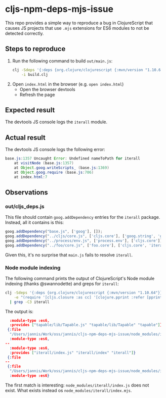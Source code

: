 # cljs-npm-deps-mjs-issue

This repo provides a simple way to reproduce a bug in ClojureScript
that causes JS projects that use `.mjs` extensions for ES6 modules
to not be detected correctly.

## Steps to reproduce

1. Run the following command to build `out/main.js`:
   ```sh
   clj -Sdeps '{:deps {org.clojure/clojurescript {:mvn/version "1.10.64"}}}' \
       -i build.clj
   ```
2. Open `index.html` in the browser (e.g. `open index.html`)
   * Open the browser devtools
   * Refresh the page

## Expected result

The devtools JS console logs the `iterall` module.

## Actual result

The devtools JS console logs the following error:

```java
base.js:1357 Uncaught Error: Undefined nameToPath for iterall
    at visitNode (base.js:1357)
    at Object.goog.writeScripts_ (base.js:1369)
    at Object.goog.require (base.js:706)
    at index.html:7
```

## Observations

### out/cljs_deps.js

This file should contain `goog.addDependency` entries for the `iterall` package.
Instead, all it contains is this:

```js
goog.addDependency("base.js", ['goog'], []);
goog.addDependency("../cljs/core.js", ['cljs.core'], ['goog.string', 'goog.Uri', 'goog.object', 'goog.math.Integer', 'goog.string.StringBuffer', 'goog.array', 'goog.math.Long']);
goog.addDependency("../process/env.js", ['process.env'], ['cljs.core']);
goog.addDependency("../foo/core.js", ['foo.core'], ['cljs.core', 'iterall']);
```

Given this, it's no surprise that `main.js` fails to resolve `iterall`.

### Node module indexing

The following command prints the output of ClojureScript's Node module indexing
(thanks @swannodette) and greps for `iterall`:
```sh
clj -Sdeps '{:deps {org.clojure/clojurescript {:mvn/version "1.10.64"}}}' \
    -e "(require '[cljs.closure :as cc] '[clojure.pprint :refer [pprint]]) (pprint (cc/index-node-modules-dir))" \
  | grep -C3 iterall
```

The output is:
```json
  :module-type :es6,
  :provides ["tapable/lib/Tapable.js" "tapable/lib/Tapable" "tapable"]}
 {:file
  "/Users/jannis/Work/oss/jannis/cljs-npm-deps-mjs-issue/node_modules/iterall/index.js",
  :module-type :es6,
--
  :module-type :es6,
  :provides ["iterall/index.js" "iterall/index" "iterall"]}
 {:file
--
 {:file
  "/Users/jannis/Work/oss/jannis/cljs-npm-deps-mjs-issue/node_modules/iterall/package.json",
  :module-type :es6}
  ```

The first match is interesting: `node_modules/iterall/index.js` does not exist.
What exists instead os `node_modules/iterall/index.mjs`.
